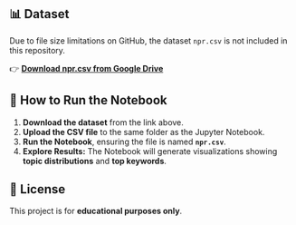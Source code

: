 
## 📊 Dataset  

Due to file size limitations on GitHub, the dataset `npr.csv` is not included in this repository.

👉 **[Download npr.csv from Google Drive](https://drive.google.com/file/d/1Yk4fD0xvMyruTWnFS93gxIKS2-DuFlOH/view?usp=share_link)**  

## 🚀 How to Run the Notebook  

1. **Download the dataset** from the link above.  
2. **Upload the CSV file** to the same folder as the Jupyter Notebook.  
3. **Run the Notebook**, ensuring the file is named **`npr.csv`**.  
4. **Explore Results:** The Notebook will generate visualizations showing **topic distributions** and **top keywords**.  

## 📜 License  

This project is for **educational purposes only**.  
